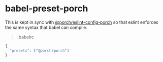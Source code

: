 # babel-preset-porch

This is kept in sync with [@porch/eslint-config-porch](https://github.com/porchdotcom/eslint-config-porch) so that eslint enforces the same syntax that babel can compile.

> .babelrc

```js
{
  "presets": ["@porch/porch"]
}
```

